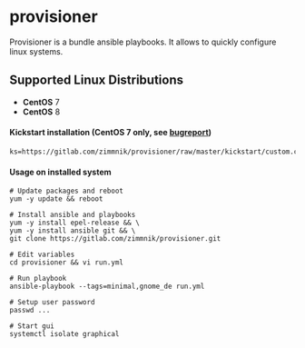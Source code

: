 # provisioner

Provisioner is a bundle ansible playbooks. It allows to quickly configure linux systems.

Supported Linux Distributions
-----------------------------

-   **CentOS** 7
-   **CentOS** 8

#### Kickstart installation (CentOS 7 only, see [bugreport](https://bugzilla.redhat.com/show_bug.cgi?id=1712776))

    ks=https://gitlab.com/zimmnik/provisioner/raw/master/kickstart/custom.cfg

#### Usage on installed system

    # Update packages and reboot
    yum -y update && reboot

    # Install ansible and playbooks
    yum -y install epel-release && \
    yum -y install ansible git && \
    git clone https://gitlab.com/zimmnik/provisioner.git

    # Edit variables
    cd provisioner && vi run.yml

    # Run playbook
    ansible-playbook --tags=minimal,gnome_de run.yml
    
    # Setup user password
    passwd ...
    
    # Start gui
    systemctl isolate graphical
